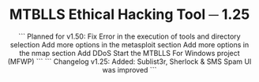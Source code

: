<div align="center">
  <h1>MTBLLS Ethical Hacking Tool ─ 1.25</h1>
  ```
  Planned for v1.50:
  Fix Error in the execution of tools and directory selection
  Add more options in the metasploit section
  Add more options in the nmap section
  Add DDoS 
  Start the MTBLLS For Windows project (MFWP)  
  ```
  ```
  Changelog v1.25:
  Added: Sublist3r, Sherlock & SMS Spam
  UI was improved
  ```
  
</div>
<br>
